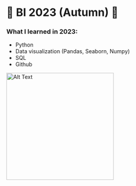 # 🍁 BI 2023 (Autumn) 🍂
### What I learned in 2023:
- Python
- Data visualization (Pandas, Seaborn, Numpy)
- SQL 
- Github


<img src="https://media0.giphy.com/media/isrZZ7YHBlrQQ/200w.webp?cid=ecf05e47t0w4wlg75o1irac7ts3vivjkbflppmqjsygx69b6&ep=v1_gifs_search&rid=200w.webp&ct=g" alt="Alt Text" width="280">
